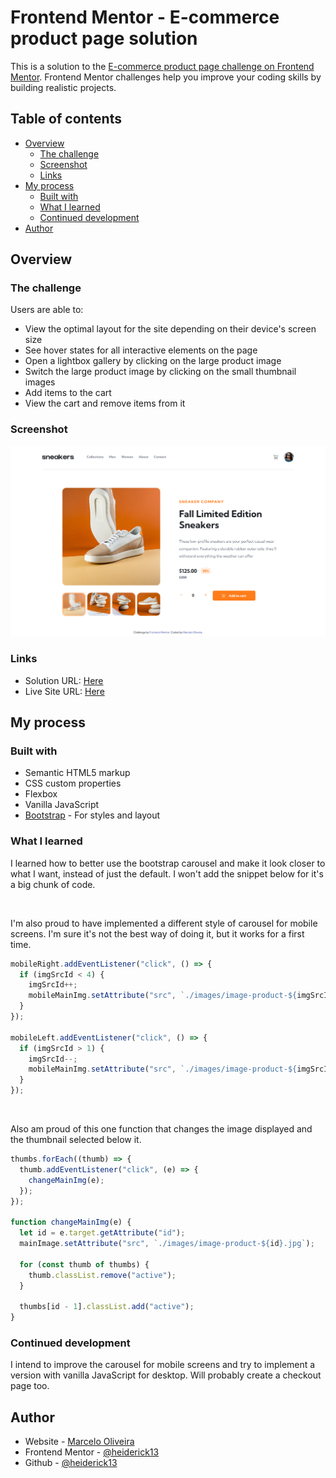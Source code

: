 # Frontend Mentor - E-commerce product page solution

This is a solution to the [E-commerce product page challenge on Frontend Mentor](https://www.frontendmentor.io/challenges/ecommerce-product-page-UPsZ9MJp6). Frontend Mentor challenges help you improve your coding skills by building realistic projects.

## Table of contents

- [Overview](#overview)
  - [The challenge](#the-challenge)
  - [Screenshot](#screenshot)
  - [Links](#links)
- [My process](#my-process)
  - [Built with](#built-with)
  - [What I learned](#what-i-learned)
  - [Continued development](#continued-development)
- [Author](#author)

## Overview

### The challenge

Users are able to:

- View the optimal layout for the site depending on their device's screen size
- See hover states for all interactive elements on the page
- Open a lightbox gallery by clicking on the large product image
- Switch the large product image by clicking on the small thumbnail images
- Add items to the cart
- View the cart and remove items from it

### Screenshot

![](./images/screenshot.png)

### Links

- Solution URL: [Here](https://ecommerce-product-page-green.vercel.app/)
- Live Site URL: [Here](https://www.frontendmentor.io/solutions/ecommerce-product-page-DqbN_eFiOs)

## My process

### Built with

- Semantic HTML5 markup
- CSS custom properties
- Flexbox
- Vanilla JavaScript
- [Bootstrap](https://getbootstrap.com/) - For styles and layout

### What I learned

I learned how to better use the bootstrap carousel and make it look closer to what I want, instead of just the default. I won't add the snippet below for it's a big chunk of code.

<br>

I'm also proud to have implemented a different style of carousel for mobile screens. I'm sure it's not the best way of doing it, but it works for a first time.

```js
mobileRight.addEventListener("click", () => {
  if (imgSrcId < 4) {
    imgSrcId++;
    mobileMainImg.setAttribute("src", `./images/image-product-${imgSrcId}.jpg`);
  }
});

mobileLeft.addEventListener("click", () => {
  if (imgSrcId > 1) {
    imgSrcId--;
    mobileMainImg.setAttribute("src", `./images/image-product-${imgSrcId}.jpg`);
  }
});
```

<br>

Also am proud of this one function that changes the image displayed and the thumbnail selected below it.

```js
thumbs.forEach((thumb) => {
  thumb.addEventListener("click", (e) => {
    changeMainImg(e);
  });
});

function changeMainImg(e) {
  let id = e.target.getAttribute("id");
  mainImage.setAttribute("src", `./images/image-product-${id}.jpg`);

  for (const thumb of thumbs) {
    thumb.classList.remove("active");
  }

  thumbs[id - 1].classList.add("active");
}
```

### Continued development

I intend to improve the carousel for mobile screens and try to implement a version with vanilla JavaScript for desktop. Will probably create a checkout page too.

## Author

- Website - [Marcelo Oliveira](www.linkedin.com/in/marcelo-ferreira-de-oliveira)
- Frontend Mentor - [@heiderick13](https://www.frontendmentor.io/profile/heiderick13)
- Github - [@heiderick13](https://github.com/heiderick13)

